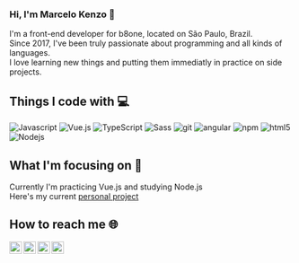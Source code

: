 ### Hi, I'm Marcelo Kenzo 👋

I'm a front-end developer for b8one, located on São Paulo, Brazil. <br/>
Since 2017, I've been truly passionate about programming and all kinds of languages.<br/>
I love learning new things and putting them immediatly in practice on side projects.

## Things I code with 💻
<p>
  <img alt="Javascript" src="https://img.shields.io/badge/-Javascript-2088FF?style=flat-square&logo=javascript&logoColor=white" />
  <img alt="Vue.js" src="https://img.shields.io/badge/-Vue.js-43853d?style=flat-square&logo=Vue.js&logoColor=white" />
  <img alt="TypeScript" src="https://img.shields.io/badge/-TypeScript-007ACC?style=flat-square&logo=typescript&logoColor=white" />
  <img alt="Sass" src="https://img.shields.io/badge/-Sass-CC6699?style=flat-square&logo=sass&logoColor=white" />
  <img alt="git" src="https://img.shields.io/badge/-Git-F05032?style=flat-square&logo=git&logoColor=white" />
  <img alt="angular" src="https://img.shields.io/badge/-Angular-DD0031?style=flat-square&logo=angular&logoColor=white" />
  <img alt="npm" src="https://img.shields.io/badge/-NPM-CB3837?style=flat-square&logo=npm&logoColor=white" />
  <img alt="html5" src="https://img.shields.io/badge/-HTML5-E34F26?style=flat-square&logo=html5&logoColor=white" />
  <img alt="Nodejs" src="https://img.shields.io/badge/-Nodejs-43853d?style=flat-square&logo=Node.js&logoColor=white" />
</p>

## What I'm focusing on 🌱

Currently I'm practicing Vue.js and studying Node.js<br/>
Here's my current [personal project](https://github.com/kenzotakamori/Yumi-Doghero)

## How to reach me 🌐

<a href="https://www.linkedin.com/in/marcelo-kenzo-takamori/">
  <img align="left" alt="Marcelo's LinkedIN" width="22px" src="https://raw.githubusercontent.com/peterthehan/peterthehan/master/assets/linkedin.svg" />
</a>
<a href="https://www.facebook.com/marcelokenzot/">
  <img align="left" alt="Marcelo's Facebook" width="22px" src="https://raw.githubusercontent.com/peterthehan/peterthehan/master/assets/facebook.svg" />
</a>
<a href="https://www.instagram.com/marcelokenzot/">
  <img align="left" alt="Marcelo's Instagram" width="22px" src="https://upload.wikimedia.org/wikipedia/commons/thumb/e/e7/Instagram_logo_2016.svg/1024px-Instagram_logo_2016.svg.png" />
</a>
<a href="https://www.codewars.com/users/kenzotakamori">
  <img align="left" alt="Marcelo's CodeWars" width="22px" src="https://camo.githubusercontent.com/5334ac63cec7844521712c1f88727711dc1dc6a8b2a6ea85612408869f8dfef9/687474703a2f2f7777772e736f66746c61622e6e7475612e67722f7e6e69636b69652f696d616765732f6c6f676f2f636f6465776172732e706e67" />
</a>
